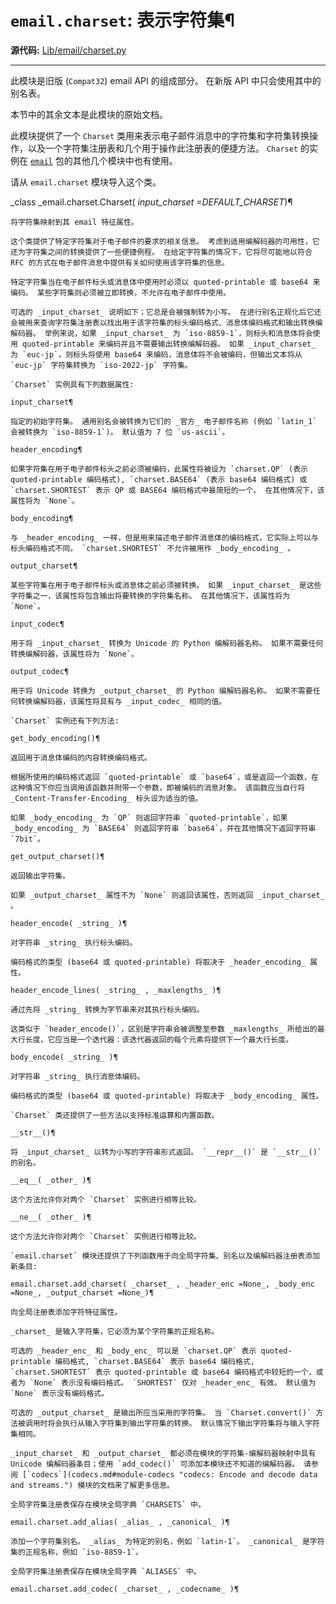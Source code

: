 # `email.charset`: 表示字符集¶

**源代码:** [Lib/email/charset.py](https://github.com/python/cpython/tree/3.12/Lib/email/charset.py)

* * *

此模块是旧版 (`Compat32`) email API 的组成部分。 在新版 API 中只会使用其中的别名表。

本节中的其余文本是此模块的原始文档。

此模块提供了一个 `Charset` 类用来表示电子邮件消息中的字符集和字符集转换操作，以及一个字符集注册表和几个用于操作此注册表的便捷方法。 `Charset` 的实例在 [`email`](email.md#module-email "email: Package supporting the parsing, manipulating, and generating email messages.") 包的其他几个模块中也有使用。

请从 `email.charset` 模块导入这个类。

_class _email.charset.Charset( _input_charset =DEFAULT_CHARSET_)¶

    

~~~
将字符集映射到其 email 特征属性。

这个类提供了特定字符集对于电子邮件的要求的相关信息。 考虑到适用编解码器的可用性，它还为字符集之间的转换提供了一些便捷例程。 在给定字符集的情况下，它将尽可能地以符合 RFC 的方式在电子邮件消息中提供有关如何使用该字符集的信息。

特定字符集当在电子邮件标头或消息体中使用时必须以 quoted-printable 或 base64 来编码。 某些字符集则必须被立即转换，不允许在电子邮件中使用。

可选的 _input_charset_ 说明如下；它总是会被强制转为小写。 在进行别名正规化后它还会被用来查询字符集注册表以找出用于该字符集的标头编码格式、消息体编码格式和输出转换编解码器。 举例来说，如果 _input_charset_ 为 `iso-8859-1`，则标头和消息体将会使用 quoted-printable 来编码并且不需要输出转换编解码器。 如果 _input_charset_ 为 `euc-jp`，则标头将使用 base64 来编码，消息体将不会被编码，但输出文本将从 `euc-jp` 字符集转换为 `iso-2022-jp` 字符集。

`Charset` 实例具有下列数据属性:

input_charset¶
~~~
    

~~~
指定的初始字符集。 通用别名会被转换为它们的 _官方_ 电子邮件名称 (例如 `latin_1` 会被转换为 `iso-8859-1`)。 默认值为 7 位 `us-ascii`。

header_encoding¶
~~~
    

~~~
如果字符集在用于电子邮件标头之前必须被编码，此属性将被设为 `charset.QP` (表示 quoted-printable 编码格式), `charset.BASE64` (表示 base64 编码格式) 或 `charset.SHORTEST` 表示 QP 或 BASE64 编码格式中最简短的一个。 在其他情况下，该属性将为 `None`。

body_encoding¶
~~~
    

~~~
与 _header_encoding_ 一样，但是用来描述电子邮件消息体的编码格式，它实际上可以与标头编码格式不同。 `charset.SHORTEST` 不允许被用作 _body_encoding_ 。

output_charset¶
~~~
    

~~~
某些字符集在用于电子邮件标头或消息体之前必须被转换。 如果 _input_charset_ 是这些字符集之一，该属性将包含输出将要转换的字符集名称。 在其他情况下，该属性将为 `None`。

input_codec¶
~~~
    

~~~
用于将 _input_charset_ 转换为 Unicode 的 Python 编解码器名称。 如果不需要任何转换编解码器，该属性将为 `None`。

output_codec¶
~~~
    

~~~
用于将 Unicode 转换为 _output_charset_ 的 Python 编解码器名称。 如果不需要任何转换编解码器，该属性将具有与 _input_codec_ 相同的值。

`Charset` 实例还有下列方法:

get_body_encoding()¶
~~~
    

~~~
返回用于消息体编码的内容转换编码格式。

根据所使用的编码格式返回 `quoted-printable` 或 `base64`，或是返回一个函数，在这种情况下你应当调用该函数并附带一个参数，即被编码的消息对象。 该函数应当自行将 _Content-Transfer-Encoding_ 标头设为适当的值。

如果 _body_encoding_ 为 `QP` 则返回字符串 `quoted-printable`，如果 _body_encoding_ 为 `BASE64` 则返回字符串 `base64`，并在其他情况下返回字符串 `7bit`。

get_output_charset()¶
~~~
    

~~~
返回输出字符集。

如果 _output_charset_ 属性不为 `None` 则返回该属性，否则返回 _input_charset_ 。

header_encode( _string_ )¶
~~~
    

~~~
对字符串 _string_ 执行标头编码。

编码格式的类型 (base64 或 quoted-printable) 将取决于 _header_encoding_ 属性。

header_encode_lines( _string_ , _maxlengths_ )¶
~~~
    

~~~
通过先将 _string_ 转换为字节串来对其执行标头编码。

这类似于 `header_encode()`，区别是字符串会被调整至参数 _maxlengths_ 所给出的最大行长度，它应当是一个迭代器：该迭代器返回的每个元素将提供下一个最大行长度。

body_encode( _string_ )¶
~~~
    

~~~
对字符串 _string_ 执行消息体编码。

编码格式的类型 (base64 或 quoted-printable) 将取决于 _body_encoding_ 属性。

`Charset` 类还提供了一些方法以支持标准运算和内置函数。

__str__()¶
~~~
    

~~~
将 _input_charset_ 以转为小写的字符串形式返回。 `__repr__()` 是 `__str__()` 的别名。

__eq__( _other_ )¶
~~~
    

~~~
这个方法允许你对两个 `Charset` 实例进行相等比较。

__ne__( _other_ )¶
~~~
    

~~~
这个方法允许你对两个 `Charset` 实例进行相等比较。

`email.charset` 模块还提供了下列函数用于向全局字符集、别名以及编解码器注册表添加新条目:

email.charset.add_charset( _charset_ , _header_enc =None_, _body_enc =None_, _output_charset =None_)¶
~~~
    

~~~
向全局注册表添加字符特征属性。

_charset_ 是输入字符集，它必须为某个字符集的正规名称。

可选的 _header_enc_ 和 _body_enc_ 可以是 `charset.QP` 表示 quoted-printable 编码格式, `charset.BASE64` 表示 base64 编码格式, `charset.SHORTEST` 表示 quoted-printable 或 base64 编码格式中较短的一个，或者为 `None` 表示没有编码格式。 `SHORTEST` 仅对 _header_enc_ 有效。 默认值为 `None` 表示没有编码格式。

可选的 _output_charset_ 是输出所应当采用的字符集。 当 `Charset.convert()` 方法被调用时将会执行从输入字符集到输出字符集的转换。 默认情况下输出字符集将与输入字符集相同。

_input_charset_ 和 _output_charset_ 都必须在模块的字符集-编解码器映射中具有 Unicode 编解码器条目；使用 `add_codec()` 可添加本模块还不知道的编解码器。 请参阅 [`codecs`](codecs.md#module-codecs "codecs: Encode and decode data and streams.") 模块的文档来了解更多信息。

全局字符集注册表保存在模块全局字典 `CHARSETS` 中。

email.charset.add_alias( _alias_ , _canonical_ )¶
~~~
    

~~~
添加一个字符集别名。 _alias_ 为特定的别名，例如 `latin-1`。 _canonical_ 是字符集的正规名称，例如 `iso-8859-1`。

全局字符集注册表保存在模块全局字典 `ALIASES` 中。

email.charset.add_codec( _charset_ , _codecname_ )¶
~~~
    

~~~
